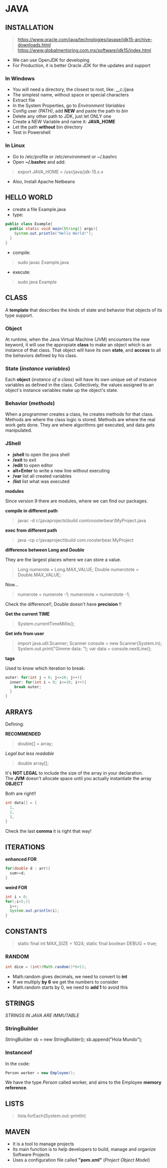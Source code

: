 # JAVA

## INSTALLATION

>https://www.oracle.com/java/technologies/javase/jdk15-archive-downloads.html
>https://www.globalmentoring.com.mx/software/jdk15/index.html

* We can use OpenJDK for developing
* For Production, it is better Oracle JDK for the updates and support 

### In Windows

* You will need a directory, the closest to root, like: __c:/java
* The simplest name, without space or special characters
* Extract file
* In the System Properties, go to _Environment Variables_
* Config user _(PATH)_, add __NEW__ and paste the path to _bin_
* Delete any other path to JDK, just let ONLY one
* Create a NEW Variable and name it: __JAVA_HOME__
* Let the path __without__ bin directory
* Test in Powershell


### In Linux

* Go to /etc/profile or /etc/environment or ~/.bashrc
* Open __~/.bashrc__ and add:
>export JAVA_HOME = /usr/java/jdk-15.x.x


* Also, Install Apache Netbeans

## HELLO WORLD

* create a file Example.java
* type:

```java
public class Example{
  public static void main(String[] args){
    System.out.println("Hello World!");
  }
}
```

* compile:
>sudo javac Example.java

* execute:
>sudo java Example



## CLASS

A __template__ that describes the kinds of state and behavior that objects of its type support. <br/>


### Object

At runtime, when the Java Virtual Machine (JVM) encounters the _new_ keyword, it will use the appropiate __class__ to make an object which is an instance of that class. That object will have its own __state__, and __access__ to all the behaviors defined by his class. <br/>


### State (_instance variables_)

Each __object__ (_instance of a class_) will have its own unique set of instance variables as defined in the class. Collectively, the values assigned to an object's instance variables make up the object's state. <br/>


### Behavior (_methods_)

When a programmer creates a class, he creates methods for that class. Methods are where the class logic is stored. Methods are where the real work gets done. They are where algorithms get executed, and data gets manipulated.


### JShell

* __jshell__ to open the java shell
* __/exit__ to exit
* __/edit__ to open editor
* __alt+Enter__ to write a new line without executing
* __/var__ list all created variables
* __/list__ list what was executed


__modules__ <br/>

Since version 9 there are modules, where we can find our packages. <br/>

__compile in different path__ <br/>

>javac -d c:\javaprojects\build com\roosterbear\MyProject.java

__exec from different path__ <br/>

>java -cp c:\javaproject\build com.roosterbear.MyProject

__difference between Long and Double__ <br/>

They are the largest places where we can store a value. <br/>

>Long numerote = Long.MAX_VALUE;
>Double numerotote = Double.MAX_VALUE;

Now... <br/>
> numerote = numerote -1;
> numerotote = numerotote -1;

Check the difference!!, Double doesn't have __precision__ !! <br/>


__Get the current TIME__ <br/>

>System.currentTimeMillis();

__Get info from user__ <br/>

>import java.util.Scanner;
>Scanner console = new Scanner(System.in);
>System.out.print("Gimme data: ");
>var data = console.nextLine();

__tags__

Used to know which iteration to break:

```java
outer: for(int j = 0; j<=10; j++){
  inner: for(int i = 0; i<=10; i++){
    break outer;
  } 
}
```

## ARRAYS

Defining: <br/>

__RECOMMENDED__ <br/>
>double[] = array;

_Legal but less readable_ <br/>
>double array[];

It's __NOT LEGAL__ to include the size of the array in your declaration. <br/>
The __JVM__ doesn't  allocate space until you actually instantiate the array __OBJECT__ <br/>


Both are right!! <br/>

```java
int data[] = {
  1,
  2,
  3,
}
```

Check the last __comma__ it is right that way! <br/>


## ITERATIONS

__enhanced FOR__ <br/>

```java
for(double d : arr){
  sum+=d;
}
```

__weird FOR__ <br/>

```java
int i = 0;
for(;i<5;){
  i++;
  System.out.println(i);
}
```

## CONSTANTS

>static final int MAX_SIZE = 1024;
>static final boolean DEBUG = true;

### RANDOM

```java
int dice = (int)(Math.random()*6+1);
```

* Math.random gives decimals, we need to convert to __int__
* If we multiply __by 6__ we get the numbers to consider
* Math.random starts by 0, we need to __add 1__ to avoid this


## STRINGS

_STRINGS IN JAVA ARE IMMUTABLE_ <br/>

### StringBuilder

StringBuilder sb = new StringBuilder();
sb.append("Hola Mundo");



### Instanceof

In the code:

```java
Person worker = new Employee();
```
We have the type _Person_ called worker, and aims to the Employee __memory reference__. <br/>






## LISTS

>lista.forEach(System.out::println)







## MAVEN

* It is a tool to manage projects
* Its main function is to help developers to build, manage and organize Software Projects
* Uses a configuration file called __"pom.xml"__ (_Project Object Model_)